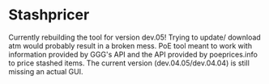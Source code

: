 # Stashpricer
Currently rebuilding the tool for version dev.05! Trying to update/ download atm would probably result in a broken mess.
PoE tool meant to work with information provided by GGG's API and the API provided by poeprices.info to price stashed items.
The current version (dev.04.05/dev.04.04) is still missing an actual GUI.
